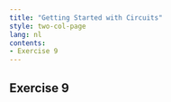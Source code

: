 ```yaml
---
title: "Getting Started with Circuits"
style: two-col-page
lang: nl
contents:
- Exercise 9
---
```


## Exercise 9   

